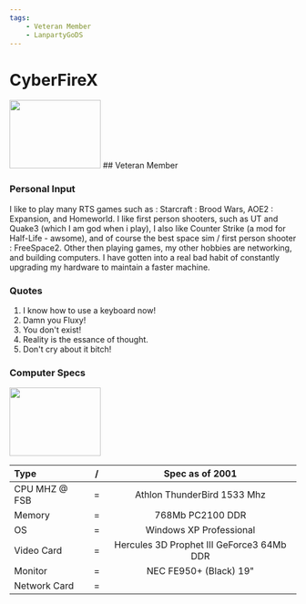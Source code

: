 ```yaml
---
tags:
    - Veteran Member
    - LanpartyGoDS
---
```


# CyberFireX
<img src="../circle-user-regular.svg" width="160" height="120">
## Veteran Member

### Personal Input

I like to play many RTS games such as : Starcraft : Brood Wars, AOE2 : Expansion, and Homeworld. I like first person shooters, such as UT and Quake3 (which I am god when i play), I also like Counter Strike (a mod for Half-Life - awsome), and of course the best space sim / first person shooter : FreeSpace2. Other then playing games, my other hobbies are networking, and building computers. I have gotten into a real bad habit of constantly upgrading my hardware to maintain a faster machine.

### Quotes
1. I know how to use a keyboard now!
2. Damn you Fluxy!
3. You don't exist!
4. Reality is the essance of thought.
5. Don't cry about it bitch!

### Computer Specs

<img src="../computer-solid.svg" width="160" height="120">

| Type          | / | Spec as of 2001                        |
| :-----------  | - | :------------------------------------: |
| CPU MHZ @ FSB | = | Athlon ThunderBird 1533 Mhz |
| Memory        | = | 768Mb PC2100 DDR |
| OS            | = | Windows XP Professional |
| Video Card    | = | Hercules 3D Prophet III GeForce3 64Mb DDR|
| Monitor       | = | NEC FE950+ (Black) 19"  |
| Network Card  | = | |

